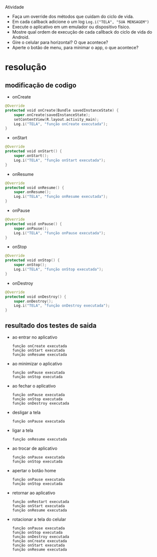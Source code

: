 Atividade 

 - Faça um override dos métodos que cuidam do ciclo de vida. 
  - Em cada callback adicione o um log ``Log.i("TELA", "SUA MENSAGEM")``
  - Execute o aplicativo em um emulador ou dispositivo físico. 
  - Mostre qual ordem de execução de cada callback do ciclo de vida do Android. 
  - Gire o celular para horizontal? O que acontece?
  - Aperte o botão de menu, para minimar o app, o que acontece?

resolução
=================================================

modificação de codigo
------------------------------

- onCreate
```kotlin
@Override
protected void onCreate(Bundle savedInstanceState) {
    super.onCreate(savedInstanceState);
    setContentView(R.layout.activity_main);
    Log.i("TELA", "função onCreate executada");
}
```

- onStart
```kotlin
@Override
protected void onStart() {
    super.onStart();
    Log.i("TELA", "função onStart executada");
}
```

- onResume
```kotlin
@Override
protected void onResume() {
    super.onResume();
    Log.i("TELA", "função onResume executada");
}
```

- onPause
```kotlin
@Override
protected void onPause() {
    super.onPause();
    Log.i("TELA", "função onPause executada");
}
```

- onStop
```kotlin
@Override
protected void onStop() {
    super.onStop();
    Log.i("TELA", "função onStop executada");
}
```

- onDestroy
```kotlin
@Override
protected void onDestroy() {
    super.onDestroy();
    Log.i("TELA", "função onDestroy executada");
}
```

resultado dos testes de saida
-----------
- ao entrar no aplicativo
    ```shell
    função onCreate executada
    função onStart executada
    função onResume executada
    ```

- ao minimizar o aplicativo
    ```shell
    função onPause executada
    função onStop executada
    ```
- ao fechar o aplicativo
    ```shell
    função onPause executada
    função onStop executada
    função onDestroy executada
    ```
- desligar a tela
    ```shell
    função onPause executada
    ```
- ligar a tela
    ```shell
    função onResume executada
    ```
- ao trocar de aplicativo
    ```shell
    função onPause executada
    função onStop executada
    ```
- apertar o botão home
    ```shell
    função onPause executada
    função onStop executada
    ```
- retornar ao aplicativo
    ```shell
    função onRestart executada
    função onStart executada
    função onResume executada
    ```
- rotacionar a tela do celular
    ```shell
    função onPause executada
    função onStop executada
    função onDestroy executada
    função onCreate executada
    função onStart executada
    função onResume executada
    ```
